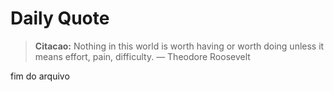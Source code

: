 # Daily Quote

> **Citacao:** Nothing in this world is worth having or worth doing unless it means effort, pain, difficulty. — Theodore Roosevelt

fim do arquivo